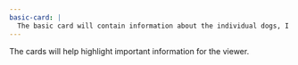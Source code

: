 ```yaml
---
basic-card: |
  The basic card will contain information about the individual dogs, I think.
---
```


The cards will help highlight important information for the viewer.
